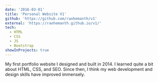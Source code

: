 ```yaml
---
date: '2016-03-01'
title: 'Personal Website V1'
github: 'https://github.com/raohemanth/v1'
external: 'https://raohemanth.github.io/v1/'
tech:
  - HTML
  - CSS
  - JS
  - Bootstrap
showInProjects: true
---
```


My first portfolio website I designed and built in 2014. I learned quite a bit about HTML, CSS, and SEO. Since then, I think my web development and design skills have improved immensely.
